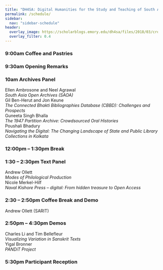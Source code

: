 ```yaml
---
title: "DH4SA: Digital Humanities for the Study and Teaching of South Asia"
permalink: /schedule/
sidebar:
  nav: "sidebar-schedule"
header:
  overlay_image: https://scholarblogs.emory.edu/dh4sa/files/2018/03/cropped-banner_web_header.png
  overlay_filter: 0.4
---
```

<div class="begin-examples"></div>

### **9:00am Coffee and Pastries**


### **9:30am Opening Remarks**


### **10am Archives Panel**  
Ellen Ambrosone and Neel Agrawal  
*South Asia Open Archives (SAOA)*  
Gil Ben-Herut and Jon Keune   
*The Connected Bhakti Bibliographies Database (CBBD): Challenges and Prospects*  
Guneeta Singh Bhalla  
*The 1947 Partition Archive: Crowdsourced Oral Histories*  
Poushali Bhadury  
*Navigating the Digital: The Changing Landscape of State and Public Library Collections in Kolkata*  


### **12:00pm – 1:30pm Break**


### **1:30 – 2:30pm Text Panel**  
Andrew Ollett   
*Modes of Philological Production*  
Nicole Merkel-Hilf  
*Naval Kishore Press – digital: From hidden treasure to Open Access*


### **2:30 – 2:50pm Coffee Break and Demo**  
Andrew Ollett (SARIT)


### **2:50pm – 4:30pm Demos**  
Charles Li and Tim Bellefleur  
*Visualizing Variation in Sanskrit Texts*  
Yigal Bronner  
*PANDiT Project*


### **5:30pm Participant Reception**
<div class="end-examples"></div>
